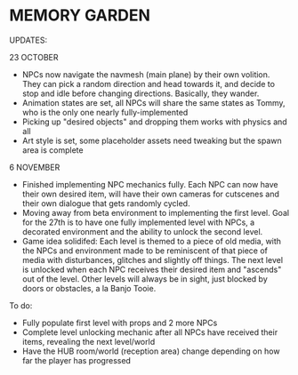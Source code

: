 # MEMORY GARDEN

UPDATES:

23 OCTOBER
- NPCs now navigate the navmesh (main plane) by their own volition. They can pick a random direction and head towards it, and decide to stop and idle before changing directions. Basically, they wander.
- Animation states are set, all NPCs will share the same states as Tommy, who is the only one nearly fully-implemented
- Picking up "desired objects" and dropping them works with physics and all
- Art style is set, some placeholder assets need tweaking but the spawn area is complete

6 NOVEMBER
- Finished implementing NPC mechanics fully. Each NPC can now have their own desired item, will have their own cameras for cutscenes and their own dialogue that gets randomly cycled.
- Moving away from beta environment to implementing the first level. Goal for the 27th is to have one fully implemented level with NPCs, a decorated environment and the ability to unlock the second level.
- Game idea solidifed: Each level is themed to a piece of old media, with the NPCs and environment made to be reminiscent of that piece of media with disturbances, glitches and slightly off things. The next level is unlocked when each NPC receives their desired item and "ascends" out of the level. Other levels will always be in sight, just blocked by doors or obstacles, a la Banjo Tooie.

To do:
- Fully populate first level with props and 2 more NPCs
- Complete level unlocking mechanic after all NPCs have received their items, revealing the next level/world
- Have the HUB room/world (reception area) change depending on how far the player has progressed
